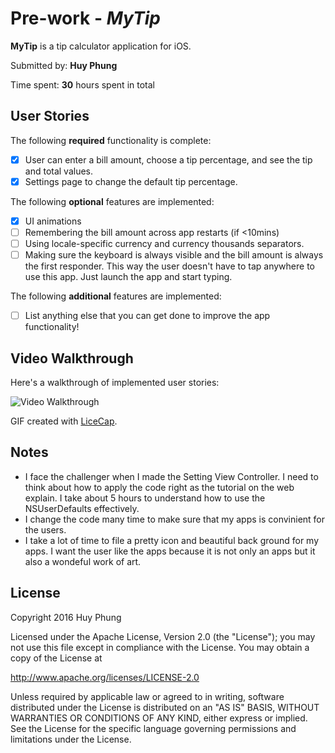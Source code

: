 # Pre-work - *MyTip*

**MyTip** is a tip calculator application for iOS.

Submitted by: **Huy Phung**

Time spent: **30** hours spent in total

## User Stories

The following **required** functionality is complete:

* [x] User can enter a bill amount, choose a tip percentage, and see the tip and total values.
* [x] Settings page to change the default tip percentage.

The following **optional** features are implemented:
* [x] UI animations
* [ ] Remembering the bill amount across app restarts (if <10mins)
* [ ] Using locale-specific currency and currency thousands separators.
* [ ] Making sure the keyboard is always visible and the bill amount is always the first responder. This way the user doesn't have to tap anywhere to use this app. Just launch the app and start typing.

The following **additional** features are implemented:

- [ ] List anything else that you can get done to improve the app functionality!

## Video Walkthrough 

Here's a walkthrough of implemented user stories:

![Video Walkthrough](http://imgur.com/gallery/1uy7U )

GIF created with [LiceCap](http://www.cockos.com/licecap/ ).

## Notes

- I face the challenger when I made the Setting View Controller. I need to think about how to apply the code right
  as the tutorial on the web explain. I take about 5 hours to understand how to use the NSUserDefaults effectively.
- I change the code many time to make sure that my apps is convinient for the users.
- I take a lot of time to file a pretty icon and beautiful back ground for my apps. I want the user like the apps
  because it is not only an apps but it also a wondeful work of art.

## License

Copyright 2016 Huy Phung

Licensed under the Apache License, Version 2.0 (the "License");
you may not use this file except in compliance with the License.
You may obtain a copy of the License at

http://www.apache.org/licenses/LICENSE-2.0

Unless required by applicable law or agreed to in writing, software
distributed under the License is distributed on an "AS IS" BASIS,
WITHOUT WARRANTIES OR CONDITIONS OF ANY KIND, either express or implied.
See the License for the specific language governing permissions and
limitations under the License.
